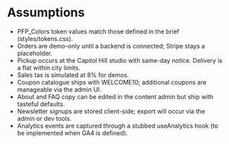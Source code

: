 # Assumptions

- PFP_Colors token values match those defined in the brief (styles/tokens.css).
- Orders are demo-only until a backend is connected; Stripe stays a placeholder.
- Pickup occurs at the Capitol Hill studio with same-day notice. Delivery is a flat  within city limits.
- Sales tax is simulated at 8% for demos.
- Coupon catalogue ships with WELCOME10; additional coupons are manageable via the admin UI.
- About and FAQ copy can be edited in the content admin but ship with tasteful defaults.
- Newsletter signups are stored client-side; export will occur via the admin or dev tools.
- Analytics events are captured through a stubbed useAnalytics hook (to be implemented when GA4 is defined).
